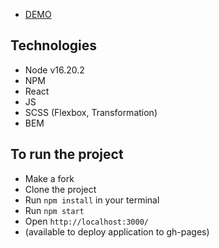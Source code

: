- [DEMO](https://github.com/AnastasiiaVorobets/square)

## Technologies
- Node v16.20.2
- NPM
- React
- JS
- SCSS (Flexbox, Transformation)
- BEM

## To run the project
- Make a fork
- Clone the project
- Run `npm install` in your terminal
- Run `npm start`
- Open `http://localhost:3000/`
- (available to deploy application to gh-pages)
